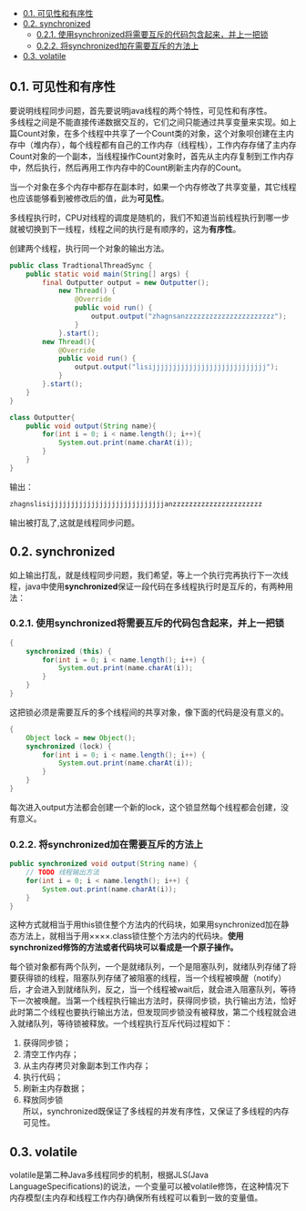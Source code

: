 <!-- TOC -->

- [0.1. 可见性和有序性](#01-可见性和有序性)
- [0.2. synchronized](#02-synchronized)
    - [0.2.1. 使用synchronized将需要互斥的代码包含起来，并上一把锁](#021-使用synchronized将需要互斥的代码包含起来并上一把锁)
    - [0.2.2. 将synchronized加在需要互斥的方法上](#022-将synchronized加在需要互斥的方法上)
- [0.3. volatile](#03-volatile)

<!-- /TOC -->

## 0.1. 可见性和有序性
要说明线程同步问题，首先要说明java线程的两个特性，可见性和有序性。      
多线程之间是不能直接传递数据交互的，它们之间只能通过共享变量来实现。如上篇Count对象，在多个线程中共享了一个Count类的对象，这个对象呗创建在主内存中（堆内存），每个线程都有自己的工作内存（线程栈），工作内存存储了主内存Count对象的一个副本，当线程操作Count对象时，首先从主内存复制到工作内存中，然后执行，然后再用工作内存中的Count刷新主内存的Count。        

当一个对象在多个内存中都存在副本时，如果一个内存修改了共享变量，其它线程也应该能够看到被修改后的值，此为**可见性**。        

多线程执行时，CPU对线程的调度是随机的，我们不知道当前线程执行到哪一步就被切换到下一线程，线程之间的执行是有顺序的，这为**有序性**。


创建两个线程，执行同一个对象的输出方法。
```java
public class TradtionalThreadSync {
    public static void main(String[] args) {
        final Outputter output = new Outputter();
            new Thread() {
                @Override
                public void run() {
                    output.output("zhagnsanzzzzzzzzzzzzzzzzzzzzzz");
                }
            }.start();
        new Thread(){
            @Override
            public void run() {
                output.output("lisijjjjjjjjjjjjjjjjjjjjjjjjjjjj");
            }
        }.start();
    }
}

class Outputter{
    public void output(String name){
        for(int i = 0; i < name.length(); i++){
            System.out.print(name.charAt(i));
        }
    }
}
```
输出：
```java
zhagnslisijjjjjjjjjjjjjjjjjjjjjjjjjjjjanzzzzzzzzzzzzzzzzzzzzzz
```
输出被打乱了,这就是线程同步问题。

## 0.2. synchronized
如上输出打乱，就是线程同步问题，我们希望，等上一个执行完再执行下一次线程，java中使用**synchronized**保证一段代码在多线程执行时是互斥的，有两种用法：

### 0.2.1. 使用synchronized将需要互斥的代码包含起来，并上一把锁

```java
{  
    synchronized (this) {  
        for(int i = 0; i < name.length(); i++) {  
            System.out.print(name.charAt(i));  
        }  
    }  
}  
```
这把锁必须是需要互斥的多个线程间的共享对象，像下面的代码是没有意义的。
```java
{  
    Object lock = new Object();  
    synchronized (lock) {  
        for(int i = 0; i < name.length(); i++) {  
            System.out.print(name.charAt(i));  
        }  
    }  
}  
```
 每次进入output方法都会创建一个新的lock，这个锁显然每个线程都会创建，没有意义。


### 0.2.2. 将synchronized加在需要互斥的方法上
```java
public synchronized void output(String name) {  
    // TODO 线程输出方法  
    for(int i = 0; i < name.length(); i++) {  
        System.out.print(name.charAt(i));  
    }  
}  
```     
这种方式就相当于用this锁住整个方法内的代码块，如果用synchronized加在静态方法上，就相当于用××××.class锁住整个方法内的代码块。**使用synchronized修饰的方法或者代码块可以看成是一个原子操作。**        

每个锁对象都有两个队列，一个是就绪队列，一个是阻塞队列，就绪队列存储了将要获得锁的线程，阻塞队列存储了被阻塞的线程，当一个线程被唤醒（notify）后，才会进入到就绪队列，反之，当一个线程被wait后，就会进入阻塞队列，等待下一次被唤醒。当第一个线程执行输出方法时，获得同步锁，执行输出方法，恰好此时第二个线程也要执行输出方法，但发现同步锁没有被释放，第二个线程就会进入就绪队列，等待锁被释放。一个线程执行互斥代码过程如下：  
1. 获得同步锁；
2. 清空工作内存；
3. 从主内存拷贝对象副本到工作内存；
4. 执行代码；
5. 刷新主内存数据；
6. 释放同步锁       
 所以，synchronized既保证了多线程的并发有序性，又保证了多线程的内存可见性。     

## 0.3. volatile 
volatile是第二种Java多线程同步的机制，根据JLS(Java LanguageSpecifications)的说法，一个变量可以被volatile修饰，在这种情况下内存模型(主内存和线程工作内存)确保所有线程可以看到一致的变量值。      
